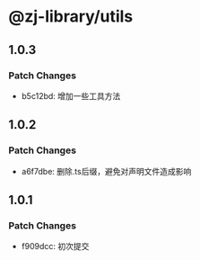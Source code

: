 # @zj-library/utils

## 1.0.3

### Patch Changes

-   b5c12bd: 增加一些工具方法

## 1.0.2

### Patch Changes

-   a6f7dbe: 删除.ts后缀，避免对声明文件造成影响

## 1.0.1

### Patch Changes

-   f909dcc: 初次提交
